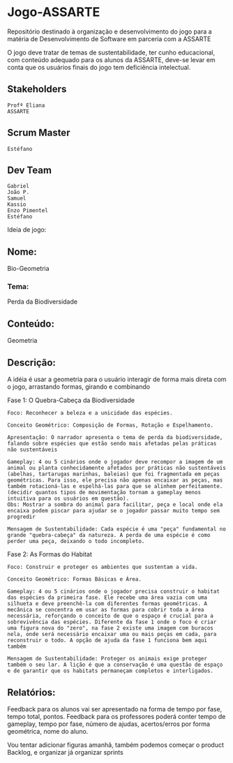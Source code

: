 # Jogo-ASSARTE
Repositório destinado à organização e desenvolvimento do jogo para a matéria de Desenvolvimento de Software em parceria com a ASSARTE

O jogo deve tratar de temas de sustentabilidade, ter cunho educacional, com conteúdo adequado para os alunos da ASSARTE, deve-se levar em conta que os usuários finais do jogo tem deficiência intelectual.

## Stakeholders
    Profª Eliana
    ASSARTE

## Scrum Master
    Estéfano

## Dev Team
    Gabriel
    João P.
    Samuel
    Kassio
    Enzo Pimentel
    Estéfano

Ideia de jogo:

## Nome: 
Bio-Geometria

### Tema:
Perda da Biodiversidade

## Conteúdo: 
Geometria 

## Descrição:
A idéia é usar a geometria para o usuário interagir de forma mais direta com o jogo, arrastando formas, girando e combinando

Fase 1: O Quebra-Cabeça da Biodiversidade

    Foco: Reconhecer a beleza e a unicidade das espécies.

    Conceito Geométrico: Composição de Formas, Rotação e Espelhamento.

    Apresentação: O narrador apresenta o tema de perda da biodiversidade, falando sobre espécies que estão sendo mais afetadas pelas práticas não sustentáveis
    
    Gameplay: 4 ou 5 cinários onde o jogador deve recompor a imagem de um animal ou planta conhecidamente afetados por práticas não sustentáveis (abelhas, tartarugas marinhas, baleias) que foi fragmentada em peças geométricas. Para isso, ele precisa não apenas encaixar as peças, mas também rotacioná-las e espelhá-las para que se alinhem perfeitamente. (decidir quantos tipos de movimentação tornam a gameplay menos intuitiva para os usuários em questão). 
    Obs: Mostrar a sombra do animal para facilitar, peça e local onde ela encaixa podem piscar para ajudar se o jogador passar muito tempo sem progredir

    Mensagem de Sustentabilidade: Cada espécie é uma "peça" fundamental no grande "quebra-cabeça" da natureza. A perda de uma espécie é como perder uma peça, deixando o todo incompleto.

Fase 2: As Formas do Habitat

    Foco: Construir e proteger os ambientes que sustentam a vida.

    Conceito Geométrico: Formas Básicas e Área.

    Gameplay: 4 ou 5 cinários onde o jogador precisa construir o habitat das espécies da primeira fase. Ele recebe uma área vazia com uma silhueta e deve preenchê-la com diferentes formas geométricas. A mecânica se concentra em usar as formas para cobrir toda a área necessária, reforçando o conceito de que o espaço é crucial para a sobrevivência das espécies. Diferente da fase 1 onde o foco é criar uma figura nova do "zero", na fase 2 existe uma imagem com buracos nela, onde será necessário encaixar uma ou mais peças em cada, para reconstruir o todo. A opção de ajuda da fase 1 funciona bem aqui também

    Mensagem de Sustentabilidade: Proteger os animais exige proteger também o seu lar. A lição é que a conservação é uma questão de espaço e de garantir que os habitats permaneçam completos e interligados.

## Relatórios:
Feedback para os alunos vai ser apresentado na forma de tempo por fase, tempo total, pontos.
Feedback para os professores poderá conter tempo de gameplay, tempo por fase, número de ajudas, acertos/erros por forma geométrica, nome do aluno.

Vou tentar adicionar figuras amanhã, também podemos começar o product Backlog, e organizar já organizar sprints